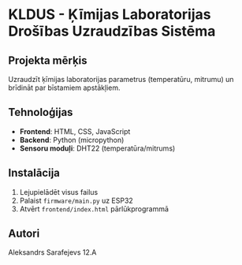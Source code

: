 # KLDUS - Ķīmijas Laboratorijas Drošības Uzraudzības Sistēma

## Projekta mērķis
Uzraudzīt ķīmijas laboratorijas parametrus (temperatūru, mitrumu) un brīdināt par bīstamiem apstākļiem.

## Tehnoloģijas
- **Frontend**: HTML, CSS, JavaScript
- **Backend**: Python (micropython)
- **Sensoru moduļi**: DHT22 (temperatūra/mitrums)

## Instalācija
1. Lejupielādēt visus failus
2. Palaist `firmware/main.py` uz ESP32
3. Atvērt `frontend/index.html` pārlūkprogrammā

## Autori
Aleksandrs Sarafejevs 12.A
